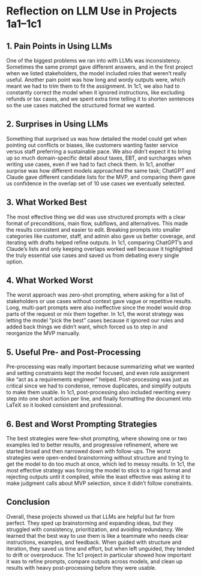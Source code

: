# Reflection on LLM Use in Projects 1a1–1c1

## 1. Pain Points in Using LLMs
One of the biggest problems we ran into with LLMs was inconsistency. Sometimes the same prompt gave different answers, and in the first project when we listed stakeholders, the model included roles that weren’t really useful. Another pain point was how long and wordy outputs were, which meant we had to trim them to fit the assignment. In 1c1, we also had to constantly correct the model when it ignored instructions, like excluding refunds or tax cases, and we spent extra time telling it to shorten sentences so the use cases matched the structured format we wanted.

## 2. Surprises in Using LLMs
Something that surprised us was how detailed the model could get when pointing out conflicts or biases, like customers wanting faster service versus staff preferring a sustainable pace. We also didn’t expect it to bring up so much domain-specific detail about taxes, EBT, and surcharges when writing use cases, even if we had to fact check them. In 1c1, another surprise was how different models approached the same task; ChatGPT and Claude gave different candidate lists for the MVP, and comparing them gave us confidence in the overlap set of 10 use cases we eventually selected.

## 3. What Worked Best
The most effective thing we did was use structured prompts with a clear format of preconditions, main flow, subflows, and alternatives. This made the results consistent and easier to edit. Breaking prompts into smaller categories like customer, staff, and admin also gave us better coverage, and iterating with drafts helped refine outputs. In 1c1, comparing ChatGPT’s and Claude’s lists and only keeping overlaps worked well because it highlighted the truly essential use cases and saved us from debating every single option.

## 4. What Worked Worst
The worst approach was zero-shot prompting, where asking for a list of stakeholders or use cases without context gave vague or repetitive results. Long, multi-part prompts were also ineffective since the model would drop parts of the request or mix them together. In 1c1, the worst strategy was letting the model “pick the best” cases because it ignored our rules and added back things we didn’t want, which forced us to step in and reorganize the MVP manually.

## 5. Useful Pre- and Post-Processing
Pre-processing was really important because summarizing what we wanted and setting constraints kept the model focused, and even role assignment like “act as a requirements engineer” helped. Post-processing was just as critical since we had to condense, remove duplicates, and simplify outputs to make them usable. In 1c1, post-processing also included rewriting every step into one short action per line, and finally formatting the document into LaTeX so it looked consistent and professional.

## 6. Best and Worst Prompting Strategies
The best strategies were few-shot prompting, where showing one or two examples led to better results, and progressive refinement, where we started broad and then narrowed down with follow-ups. The worst strategies were open-ended brainstorming without structure and trying to get the model to do too much at once, which led to messy results. In 1c1, the most effective strategy was forcing the model to stick to a rigid format and rejecting outputs until it complied, while the least effective was asking it to make judgment calls about MVP selection, since it didn’t follow constraints.

## Conclusion
Overall, these projects showed us that LLMs are helpful but far from perfect. They sped up brainstorming and expanding ideas, but they struggled with consistency, prioritization, and avoiding redundancy. We learned that the best way to use them is like a teammate who needs clear instructions, examples, and feedback. When guided with structure and iteration, they saved us time and effort, but when left unguided, they tended to drift or overproduce. The 1c1 project in particular showed how important it was to refine prompts, compare outputs across models, and clean up results with heavy post-processing before they were usable.
